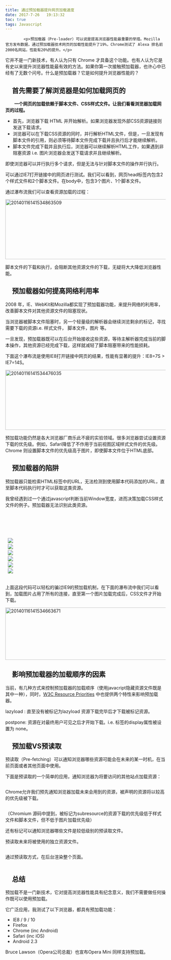 ```yaml
---
title: 通过预加载器提升网页加载速度
date: 2017-7-26   19:13:32
toc: true
tags: Javascript
---
```


			<p>预加载器（Pre-loader）可以说是提高浏览器性能最重要的举措。Mozilla 官方发布数据，通过预加载器技术网页的加载性能提升了19%，Chrome测试了 Alexa 排名前2000名网站，性能有20%的提升。</p>
<p>它并不是一门新技术，有人认为只有 Chrome 才具备这个功能。也有人认为它是有史以来提升浏览器性能最有效的方法。如果你第一次接触预加载器，也许心中已经有了无数个问号。什么是预加载器？它是如何提升浏览器性能的？</p>
<h2><strong>　首先需要了解浏览器是如何加载网页的</strong></h2>
<p><strong>　　一个网页的加载依赖于脚本文件、</strong><strong>CSS</strong><strong>样式文件。让我们看看浏览器加载网页的过程。</strong></p>
<ul>
<li>首先，浏览器下载 HTML 并开始解析。如果浏览器发现外部CSS资源链接则发送下载请求。</li>
<li>浏览器可以在下载CSS资源的同时，并行解析HTML文件，但是，一旦发现有脚本文件的引用，则必须等待脚本文件完成下载并且执行后才能继续解析。</li>
<li>脚本文件完成下载并且执行后，浏览器可以继续解析HTML工作，如果遇到非阻塞资源 i.e. 图片浏览器会发送下载请求并且继续解析。</li>
</ul>
<p>即使浏览器可以并行执行多个请求，但是无法与针对脚本文件的操作并行执行。</p>
<p>可以通过IE7打开链接中的网页进行测试。我们可以看到，网页head标签内包含2个样式文件和2个脚本文件。在body中，包含3个图片、1个脚本文件。</p>
<p>通过瀑布流我们可以查看资源加载的过程：</p>
<p><a href="http://www.webqianduan.cn/wp-content/uploads/2014/09/20140116141534863509.png"><img class="alignnone size-full wp-image-479" alt="20140116141534863509" src="http://www.webqianduan.cn/wp-content/uploads/2014/09/20140116141534863509.png" width="644" height="188"></a></p>
<p>脚本文件的下载和执行，会阻断其他资源文件的下载，无疑将大大降低浏览器性能。</p>
<h2><strong>　预加载器如何提高网络利用率</strong></h2>
<p>2008 年，IE、WebKit和Mozilla都实现了预加载器功能，来提升网络的利用率，改善脚本文件对其他资源文件的阻塞现状。</p>
<p>当浏览器被脚本文件阻塞时，另一个轻量级的解析器会继续浏览剩余的标记，寻找需要下载的资源i.e. 样式文件， 脚本文件，图片 等。</p>
<p>一旦发现，预加载器既可以在后台开始接收这些资源，等待主解析器完成当前的脚本操作，其他资源已经完成下载，这样就减轻了脚本阻塞带来的性能损耗。</p>
<p>下面这个瀑布流是使用IE8打开链接中网页的结果，性能有显著的提升：IE8=7S > IE7=14S。</p>
<p><a href="http://www.webqianduan.cn/wp-content/uploads/2014/09/20140116141534476035.png"><img class="alignnone size-full wp-image-480" alt="20140116141534476035" src="http://www.webqianduan.cn/wp-content/uploads/2014/09/20140116141534476035.png" width="644" height="188"></a></p>
<p>预加载功能仍然是各大浏览器厂商乐此不疲的实验领域。很多浏览器尝试设置资源下载的优先级。例如，Safari降低了不作用于当前视图区域样式文件的优先级。Chrome 则设置脚本文件的优先级高于图片，即使脚本文件位于HTML底部。</p>
<h2><strong>　预加载器的陷阱</strong></h2>
<p>预加载器只能检索HTML标签中的URL，无法检测到使用脚本代码添加的URL，直至脚本代码执行时才可以获取这类资源。</p>
<p>我曾经遇到过一个通过javascript判断当前Window宽度，进而决策加载CSS样式文件的例子。预加载器无法识别此类资源。</p>
<pre><html>
<head>
 <script>
 var file = window.innerWidth < 1000 ? "mobile.css" : "desktop.css";
 document.write('<link rel="stylesheet" type="text/css" href="css/' + file + '"/>');
 </script>
 </head>
 <body>
 <img src="img/gallery-img1.jpg" />
 <img src="img/gallery-img2.jpg" />
 <img src="img/gallery-img3.jpg" />
 <img src="img/gallery-img4.jpg" />
 <img src="img/gallery-img5.jpg" />
 <img src="img/gallery-img6.jpg" />
 </body>
</html></pre>
<p>上面这段代码可以轻松的骗过IE9的预加载机制，在下面的瀑布流中我们可以看到，加载图片占用了所有的连接，直至第一个图片加载完成后，CSS文件才开始下载。</p>
<p><a href="http://www.webqianduan.cn/wp-content/uploads/2014/09/20140116141534663671.png"><img class="alignnone size-full wp-image-481" alt="20140116141534663671" src="http://www.webqianduan.cn/wp-content/uploads/2014/09/20140116141534663671.png" width="644" height="164"></a></p>
<h2>　影响预加载器的加载顺序的因素</h2>
<p>当前，有几种方式来控制预加载器的加载顺序（使用javacript隐藏资源文件既是其中一种），同时，<a title="" href="https://dvcs.w3.org/hg/webperf/raw-file/tip/specs/ResourcePriorities/Overview.html" rel="nofollow" data-original-title="">W3C Resource Priorities</a> 中也提供两个特性来影响预加载器。</p>
<p>lazyload : 直至没有被标记为lazyload 资源下载完毕后才下载被标记资源。</p>
<p>postpone: 资源在对最终用户可见之后才开始下载。i.e. 标签的display属性被设置为 none。</p>
<h2><strong>　预加载</strong><strong>VS</strong><strong>预读取</strong></h2>
<p>预读取（Pre-fetching）可以通知浏览器哪些资源可能会在未来的某一时机，在当前页面或者其他页面中使用。</p>
<p>下面是预读取的一个简单的应用，通知浏览器为将要访问的其他站点加载资源：</p>
<pre><link rel="dns-prefetch" href="other.hostname.com"></pre>
<p>Chrome允许我们预先通知浏览器加载未来会用到的资源，被声明的资源将以较高的优先级被下载。</p>
<pre><link rel="subresource" href="/some_other_resource.js"></pre>
<p>（Chromium 源码中提到，被标记为subresource的资源下载的优先级低于样式文件和脚本文件，但不低于图片加载优先级）</p>
<p>还有标记可以通知浏览器哪些文件是较低级别的预读取文件。</p>
<p>预读取未来将被使用的独立资源文件。</p>
<pre><link rel="prefetch" href="/some_other_resource.jpeg"></pre>
<p>通过预读取方式，在后台渲染整个页面。</p>
<pre><link rel="prerender" href="//domain.com/next_page.html"></pre>
<h2><strong>　总结</strong></h2>
<p>预加载不是一门新技术，它对提高浏览器性能具有纪念意义，我们不需要做任何操作既可以使用预加载。</p>
<p>它广泛应用，我测试了以下浏览器，都具有预加载功能：</p>
<ul>
<li>IE8 / 9 / 10</li>
<li>Firefox</li>
<li>Chrome (inc Android)</li>
<li>Safari (inc iOS)</li>
<li>Android 2.3</li>
</ul>
<p>Bruce Lawson（Opera公司总裁）也宣布Opera Mini 同样支持预加载。</p>
		
